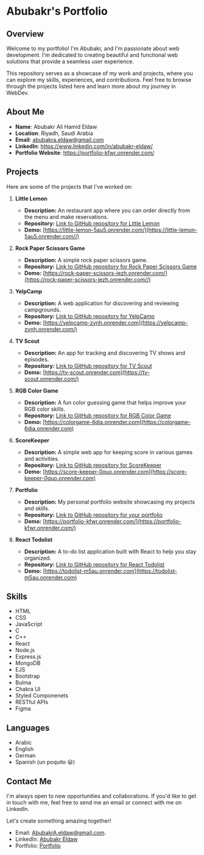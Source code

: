 # Abubakr's Portfolio

## Overview

Welcome to my portfolio! I'm Abubakr, and I'm passionate about web development. I'm dedicated to creating beautiful and functional web solutions that provide a seamless user experience.

This repository serves as a showcase of my work and projects, where you can explore my skills, experiences, and contributions. Feel free to browse through the projects listed here and learn more about my journey in WebDev.

## About Me

- **Name**: Abubakr Ali Hamid Eldaw
- **Location**: Riyadh, Saudi Arabia
- **Email**: abubakra.eldaw@gmail.com
- **LinkedIn**: https://www.linkedin.com/in/abubakr-eldaw/
- **Portfolio Website**: https://portfolio-kfwr.onrender.com/

## Projects

Here are some of the projects that I've worked on:

1. **Little Lemon**
   - **Description:** An restaurant app where you can order directly from the menu and make reservations.
   - **Repository:** [Link to GitHub repository for Little Lemon](https://github.com/AbubakrAliFOX/Little-Lemon)
   - **Demo:** [https://little-lemon-5au5.onrender.com/](https://little-lemon-5au5.onrender.com//)

2. **Rock Paper Scissors Game**
   - **Description:** A simple rock paper scissors game.
   - **Repository:** [Link to GitHub repository for Rock Paper Scissors Game](https://github.com/AbubakrAliFOX/Rock-Paper-Scissors)
   - **Demo:** [https://rock-paper-scissors-jezh.onrender.com/](https://rock-paper-scissors-jezh.onrender.com//)


3. **YelpCamp**
   - **Description:** A web application for discovering and reviewing campgrounds.
   - **Repository:** [Link to GitHub repository for YelpCamp](https://github.com/AbubakrAliFOX/YelpCamp)
   - **Demo:** [https://yelpcamp-zynh.onrender.com](https://yelpcamp-zynh.onrender.com/)

4. **TV Scout**
   - **Description:** An app for tracking and discovering TV shows and episodes.
   - **Repository:** [Link to GitHub repository for TV Scout](https://github.com/AbubakrAliFOX/TV-Scout)
   - **Demo:** [https://tv-scout.onrender.com](https://tv-scout.onrender.com/)

5. **RGB Color Game**
   - **Description:** A fun color guessing game that helps improve your RGB color skills.
   - **Repository:** [Link to GitHub repository for RGB Color Game](https://github.com/AbubakrAliFOX/ColorsGame)
   - **Demo:** [https://colorgame-6dia.onrender.com](https://colorgame-6dia.onrender.com)

6. **ScoreKeeper**
   - **Description:** A simple web app for keeping score in various games and activities.
   - **Repository:** [Link to GitHub repository for ScoreKeeper](https://github.com/AbubakrAliFOX/Score-Keeper)
   - **Demo:** [https://score-keeper-0quo.onrender.com](https://score-keeper-0quo.onrender.com)

7. **Portfolio**
   - **Description:** My personal portfolio website showcasing my projects and skills.
   - **Repository:** [Link to GitHub repository for your portfolio](https://github.com/AbubakrAliFOX/Portfolio)
   - **Demo:** [https://portfolio-kfwr.onrender.com/](https://portfolio-kfwr.onrender.com/)

8. **React Todolist**
   - **Description:** A to-do list application built with React to help you stay organized.
   - **Repository:** [Link to GitHub repository for React Todolist](https://github.com/AbubakrAliFOX/React-Todo-List-)
   - **Demo:** [https://todolist-m5au.onrender.com](https://todolist-m5au.onrender.com)


## Skills

- HTML
- CSS
- JavaScript
- C
- C++
- React
- Node.js
- Express.js
- MongoDB
- EJS
- Bootstrap
- Bulma
- Chakra UI
- Styled Componenets
- RESTful APIs
- Figma


## Languages
- Arabic
- English
- German
- Spanish (un poquito :smiley:)

## Contact Me

I'm always open to new opportunities and collaborations. If you'd like to get in touch with me, feel free to send me an email or connect with me on LinkedIn.

Let's create something amazing together!

- Email: AbubakrA.eldaw@gmail.com.
- LinkedIn: [Abubakr Eldaw](https://www.linkedin.com/in/abubakr-eldaw/)
- Portfolio: [Portfolio](https://portfolio-kfwr.onrender.com/)